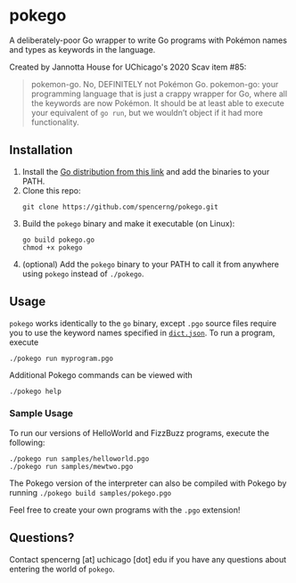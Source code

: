 # pokego

A deliberately-poor Go wrapper to write Go programs with Pokémon names and types as keywords in the language.

Created by Jannotta House for UChicago's 2020 Scav item #85:

> pokemon-go. No, DEFINITELY not Pokémon Go. pokemon-go: your programming language that is just a crappy wrapper for Go, where all the keywords are now Pokémon. It should be at least able to execute your equivalent of `go run`, but we wouldn’t object if it had more functionality.

## Installation

1. Install the [Go distribution from this link](https://golang.org/doc/install) and add the binaries to your PATH.
2. Clone this repo:
    ````
    git clone https://github.com/spencerng/pokego.git
    ````
3. Build the `pokego` binary and make it executable (on Linux):
    ```
    go build pokego.go
    chmod +x pokego
    ```
4. (optional) Add the `pokego` binary to your PATH to call it from anywhere using `pokego` instead of `./pokego`.

## Usage

`pokego` works identically to the `go` binary, except `.pgo` source files require you to use the keyword names specified in [`dict.json`](./dict.json). To run a program, execute
```
./pokego run myprogram.pgo
```

Additional Pokego commands can be viewed with 
```
./pokego help
```

### Sample Usage

To run our versions of HelloWorld and FizzBuzz programs, execute the following:

```
./pokego run samples/helloworld.pgo
./pokego run samples/mewtwo.pgo
```

The Pokego version of the interpreter can also be compiled with Pokego by running `./pokego build samples/pokego.pgo`

Feel free to create your own programs with the `.pgo` extension!

## Questions?

Contact spencerng [at] uchicago [dot] edu if you have any questions about entering the world of `pokego`.